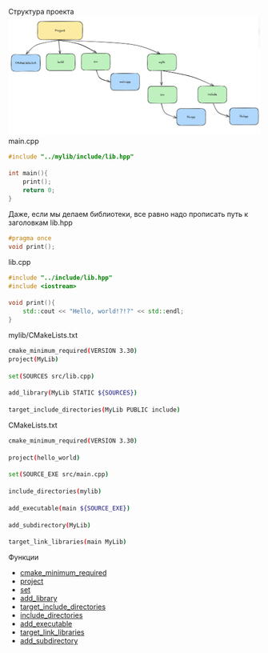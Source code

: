 Структура проекта
![Drawing 2024-12-03 20.03.39.excalidraw](photo/3.png)
main.cpp
```c++
#include "../mylib/include/lib.hpp"

int main(){
	print();
	return 0;
}
```
Даже, если мы делаем библиотеки, все равно надо прописать путь к заголовкам
lib.hpp
```c++
#pragma once
void print();
```
lib.cpp
```c++
#include "../include/lib.hpp"
#include <iostream>

void print(){
	std::cout << "Hello, world!?!?" << std::endl;
}
```
mylib/CMakeLists.txt
```bash
cmake_minimum_required(VERSION 3.30)
project(MyLib)

set(SOURCES src/lib.cpp)

add_library(MyLib STATIC ${SOURCES})

target_include_directories(MyLib PUBLIC include)
```
CMakeLists.txt
```bash
cmake_minimum_required(VERSION 3.30)

project(hello_world)

set(SOURCE_EXE src/main.cpp)

include_directories(mylib)

add_executable(main ${SOURCE_EXE})
  
add_subdirectory(MyLib)
  
target_link_libraries(main MyLib)
```
Функции
- [cmake_minimum_required](cmake_minimum_required.md)
- [project](project.md)
- [set](set.md)
- [add_library](add_library.md)
- [target_include_directories](target_include_directories.md)
- [include_directories](include_directories.md)
- [add_executable](add_executable.md)
- [target_link_libraries](target_link_libraries.md)
- [add_subdirectory](add_subdirectory.md)
